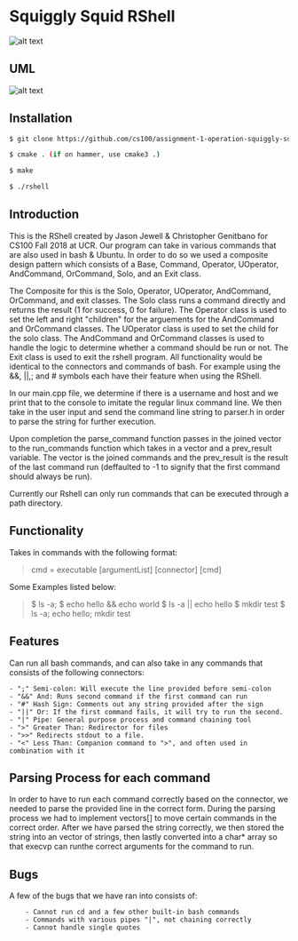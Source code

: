 # Squiggly Squid RShell

![alt text](https://images-wixmp-ed30a86b8c4ca887773594c2.wixmp.com/intermediary/f/55f7dd68-3733-4ad9-b55b-05d003dd9181/d3ie252-bf1ab771-35bc-4f35-8c96-e79ee758061f.jpg/v1/fill/w_900,h_720,q_70,strp/squiggly_squid_id_by_gordoluis_d3ie252-fullview.jpg)

## UML
![alt text](https://raw.githubusercontent.com/cs100/assignment-1-operation-squiggly-squid/master/src/UML_ASSN3.png?token=ApoRHuTHUc2cwvGko-2fJDJnjpFTE42kks5cHE9GwA%3D%3D)

## Installation
```bash
$ git clone https://github.com/cs100/assignment-1-operation-squiggly-squid.git

$ cmake . (if on hammer, use cmake3 .)

$ make

$ ./rshell
```

## Introduction

This is the RShell created by Jason Jewell & Christopher Genitbano for CS100 Fall 2018 at UCR. Our program can take in various commands that are also used in bash & Ubuntu. In order to do so we used a composite design pattern which consists of a Base, Command, Operator, UOperator, AndCommand, OrCommand, Solo, and an Exit class.

The Composite for this is the Solo, Operator, UOperator, AndCommand, OrCommand, and exit classes. The Solo class runs a command directly and returns the result (1 for success, 0 for failure). The Operator class is used to set the left and right "children" for the arguements for the AndCommand and OrCommand classes. The UOperator class is used to set the child for the solo class. The AndCommand and OrCommand classes is used to handle the logic to determine whether a command should be run or not. The Exit class is used to exit the rshell program. All functionality would be identical to the connectors and commands of bash. For example using the &&, ||,; and # symbols each have their feature when using the RShell.

In our main.cpp file, we determine if there is a username and host and we print that to the console to imitate the regular linux command line. We then take in the user input and send the command line string to parser.h in order to parse the string for further execution.

Upon completion the parse_command function passes in the joined vector to the run_commands function which takes in a vector and a prev_result variable. The vector is the joined commands and the prev_result is the result of the last command run (deffaulted to -1 to signify that the first command should always be run). 

Currently our Rshell can only run commands that can be executed through a path directory.

## Functionality

Takes in commands with the following format:
>cmd = executable [argumentList] [connector] [cmd]

Some Examples listed below:

> $ ls -a;
> $ echo hello && echo world
> $ ls -a || echo hello
> $ mkdir test
> $ ls -a; echo hello; mkdir test

## Features

Can run all bash commands, and can also take in any commands that consists of the following connectors:

	- ";" Semi-colon: Will execute the line provided before semi-colon
	- "&&" And: Runs second command if the first command can run
	- "#" Hash Sign: Comments out any string provided after the sign
	- "||" Or: If the first command fails, it will try to run the second.
	- "|" Pipe: General purpose process and command chaining tool
	- ">" Greater Than: Redirector for files
	- ">>" Redirects stdout to a file.
	- "<" Less Than: Companion command to ">", and often used in combination with it
	
## Parsing Process for each command

In order to have to run each command correctly based on the connector, we needed to parse the provided line in the correct form. During the parsing process we had to implement vectors[] to move certain commands in the correct order. After we have parsed the string correctly, we then stored the string into an vector of strings, then lastly converted into a char* array so that execvp can runthe correct arguments for the command to run.

## Bugs

A few of the bugs that we have ran into consists of:

        - Cannot run cd and a few other built-in bash commands
        - Commands with various pipes "|", not chaining correctly
        - Cannot handle single quotes
